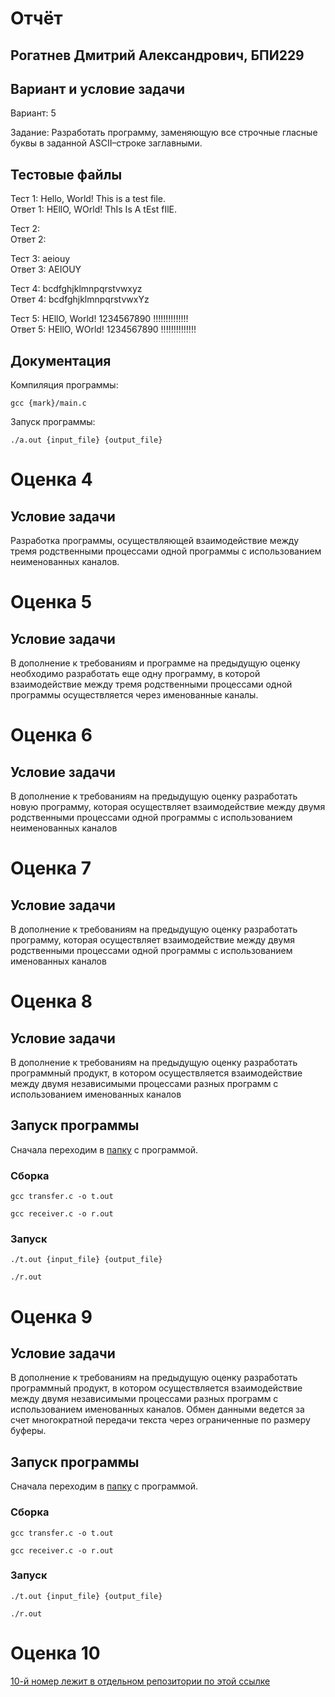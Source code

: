 # Отчёт

## Рогатнев Дмитрий Александрович, БПИ229

## Вариант и условие задачи
Вариант: 5

Задание: Разработать программу, заменяющую все строчные гласные буквы
в заданной ASCII–строке заглавными.

## Тестовые файлы
Тест 1: Hello, World! This is a test file.\
Ответ 1: HEllO, WOrld! ThIs Is A tEst fIlE.

Тест 2: \
Ответ 2:

Тест 3: aeiouy\
Ответ 3: AEIOUY

Тест 4: bcdfghjklmnpqrstvwxyz\
Ответ 4: bcdfghjklmnpqrstvwxYz

Тест 5: HEllO, World! 1234567890 !!!!!!!!!!!!!!\
Ответ 5: HEllO, WOrld! 1234567890 !!!!!!!!!!!!!!

## Документация

Компиляция программы:
```console
gcc {mark}/main.c
```

Запуск программы:
```console
./a.out {input_file} {output_file}
```

# Оценка 4

## Условие задачи
Разработка программы, осуществляющей взаимодействие между тремя родственными процессами одной программы с использованием 
неименованных каналов.

# Оценка 5

## Условие задачи
В дополнение к требованиям и программе на предыдущую
оценку необходимо разработать еще одну программу, в которой взаимодействие между тремя родственными процессами
одной программы осуществляется через именованные каналы.

# Оценка 6

## Условие задачи
В дополнение к требованиям на предыдущую оценку разработать новую программу, которая осуществляет взаимодействие между 
двумя родственными процессами одной программы с использованием неименованных каналов

# Оценка 7

## Условие задачи
В дополнение к требованиям на предыдущую оценку разработать программу, которая осуществляет взаимодействие между двумя 
родственными процессами одной программы с использованием именованных каналов

# Оценка 8

## Условие задачи
В дополнение к требованиям на предыдущую оценку разработать программный продукт, в котором осуществляется взаимодействие 
между двумя независимыми процессами разных
программ с использованием именованных каналов

## Запуск программы

Сначала переходим в [папку](8%2F) с программой.

### Сборка

```console
gcc transfer.c -o t.out
```

```console
gcc receiver.c -o r.out
```

### Запуск

```console
./t.out {input_file} {output_file}
```

```console
./r.out
```

# Оценка 9

## Условие задачи
В дополнение к требованиям на предыдущую оценку разработать программный продукт, в котором осуществляется взаимодействие
между двумя независимыми процессами разных
программ с использованием именованных каналов. Обмен данными ведется за счет многократной передачи текста через
ограниченные по размеру буферы.

## Запуск программы

Сначала переходим в [папку](9%2F) с программой.

### Сборка

```console
gcc transfer.c -o t.out
```

```console
gcc receiver.c -o r.out
```

### Запуск

```console
./t.out {input_file} {output_file}
```

```console
./r.out
```

# Оценка 10

[10-й номер лежит в отдельном репозитории по этой ссылке](https://youtu.be/dQw4w9WgXcQ?si=xbUy1bKXEHjw7zXD)